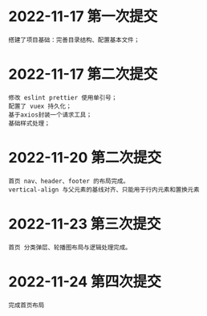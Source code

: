 # 2022-11-17 第一次提交

    搭建了项目基础：完善目录结构、配置基本文件；

# 2022-11-17 第二次提交

    修改 eslint prettier 使用单引号；
    配置了 vuex 持久化；
    基于axios封装一个请求工具；
    基础样式处理；

# 2022-11-20 第二次提交

    首页 nav、header、footer 的布局完成。
    vertical-align 与父元素的基线对齐、只能用于行内元素和置换元素

# 2022-11-23 第三次提交

    首页 分类弹层、轮播图布局与逻辑处理完成。

# 2022-11-24 第四次提交

    完成首页布局
